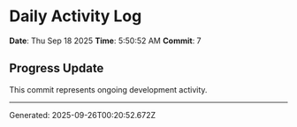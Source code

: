 # Daily Activity Log

**Date**: Thu Sep 18 2025
**Time**: 5:50:52 AM
**Commit**: 7

## Progress Update

This commit represents ongoing development activity.

---
Generated: 2025-09-26T00:20:52.672Z
